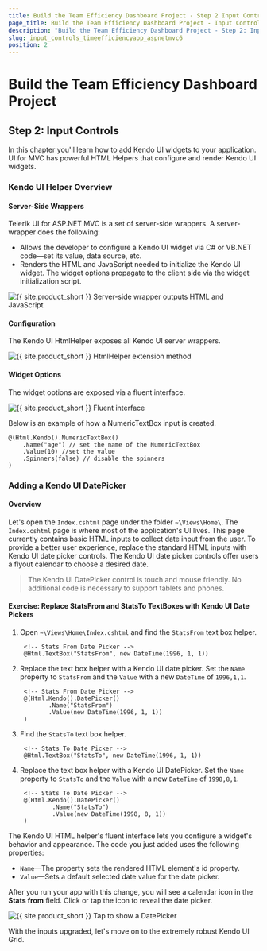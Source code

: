 ```yaml
---
title: Build the Team Efficiency Dashboard Project - Step 2 Input Controls
page_title: Build the Team Efficiency Dashboard Project - Input Controls
description: "Build the Team Efficiency Dashboard Project - Step 2: Input Controls."
slug: input_controls_timeefficiencyapp_aspnetmvc6
position: 2
---
```


# Build the Team Efficiency Dashboard Project

## Step 2: Input Controls

In this chapter you'll learn how to add Kendo UI widgets to your application. UI for MVC has powerful HTML Helpers that configure and render Kendo UI widgets.

### Kendo UI Helper Overview

#### Server-Side Wrappers

Telerik UI for ASP.NET MVC is a set of server-side wrappers. A server-wrapper does the following:

- Allows the developer to configure a Kendo UI widget via C# or VB.NET code&mdash;set its value, data source, etc.
- Renders the HTML and JavaScript needed to initialize the Kendo UI widget. The widget options propagate to the client side via the widget initialization script.

![{{ site.product_short }} Server-side wrapper outputs HTML and JavaScript](../../../images/wrapper-output.png)

#### Configuration

The Kendo UI HtmlHelper exposes all Kendo UI server wrappers.

![{{ site.product_short }} HtmlHelper extension method](../../../images/kendo-extension.png)

#### Widget Options

The widget options are exposed via a fluent interface.

![{{ site.product_short }} Fluent interface](../../../images/fluent-interface.png)

Below is an example of how a NumericTextBox input is created.

    @(Html.Kendo().NumericTextBox()
        .Name("age") // set the name of the NumericTextBox
        .Value(10) //set the value
        .Spinners(false) // disable the spinners
    )

### Adding a Kendo UI DatePicker

#### Overview

Let's open the `Index.cshtml` page under the folder `~\Views\Home\`. The `Index.cshtml` page is where most of the application's UI lives. This page currently contains basic HTML inputs to collect date input from the user. To provide a better user experience, replace the standard HTML inputs with Kendo UI date picker controls. The Kendo UI date picker controls offer users a flyout calendar to choose a desired date.

> The Kendo UI DatePicker control is touch and mouse friendly. No additional code is necessary to support tablets and phones.

#### Exercise: Replace StatsFrom and StatsTo TextBoxes with Kendo UI Date Pickers

1. Open `~\Views\Home\Index.cshtml` and find the `StatsFrom` text box helper.

        <!-- Stats From Date Picker -->
    	@Html.TextBox("StatsFrom", new DateTime(1996, 1, 1))

1. Replace the text box helper with a Kendo UI date picker. Set the `Name` property to `StatsFrom` and the `Value` with a new `DateTime` of `1996,1,1`.

    	<!-- Stats From Date Picker -->
    	@(Html.Kendo().DatePicker()
               .Name("StatsFrom")
               .Value(new DateTime(1996, 1, 1))
        )

1. Find the `StatsTo` text box helper.

    	<!-- Stats To Date Picker -->
    	@Html.TextBox("StatsTo", new DateTime(1996, 1, 1))

1. Replace the text box helper with a Kendo UI DatePicker. Set the `Name` property to `StatsTo` and the `Value` with a new `DateTime` of `1998,8,1`.

    	<!-- Stats To Date Picker -->
    	@(Html.Kendo().DatePicker()
        		.Name("StatsTo")
    			.Value(new DateTime(1998, 8, 1))
    	)

The Kendo UI HTML helper's fluent interface lets you configure a widget's behavior and appearance. The code you just added uses the following properties:

- `Name`&mdash;The property sets the rendered HTML element's id property.
- `Value`&mdash;Sets a default selected date value for the date picker.

After you run your app with this change, you will see a calendar icon in the **Stats from** field. Click or tap the icon to reveal the date picker.

![{{ site.product_short }} Tap to show a DatePicker](images/chapter2/date-picker-flyout.png)

With the inputs upgraded, let's move on to the extremely robust Kendo UI Grid.